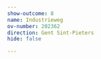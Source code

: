 ```yaml
---
show-outcome: 8
name: Industrieweg
ov-number: 202362
direction: Gent Sint-Pieters
hide: false

---
```


